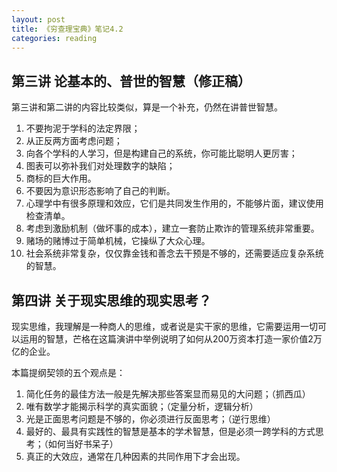 ```yaml
---
layout: post
title: 《穷查理宝典》笔记4.2
categories: reading
---
```


## 第三讲 论基本的、普世的智慧（修正稿）

第三讲和第二讲的内容比较类似，算是一个补充，仍然在讲普世智慧。

1. 不要拘泥于学科的法定界限；
2. 从正反两方面考虑问题；
3. 向各个学科的人学习，但是构建自己的系统，你可能比聪明人更厉害；
4. 图表可以弥补我们对处理数字的缺陷；
5. 商标的巨大作用。
6. 不要因为意识形态影响了自己的判断。
7. 心理学中有很多原理和效应，它们是共同发生作用的，不能够片面，建议使用检查清单。
8. 考虑到激励机制（做坏事的成本），建立一套防止欺诈的管理系统非常重要。
9. 赌场的赌博过于简单机械，它操纵了大众心理。
10. 社会系统非常复杂，仅仅靠金钱和善念去干预是不够的，还需要适应复杂系统的智慧。

## 第四讲 关于现实思维的现实思考？

现实思维，我理解是一种商人的思维，或者说是实干家的思维，它需要运用一切可以运用的智慧，芒格在这篇演讲中举例说明了如何从200万资本打造一家价值2万亿的企业。

本篇提纲契领的五个观点是：

1. 简化任务的最佳方法一般是先解决那些答案显而易见的大问题；（抓西瓜）
2. 唯有数学才能揭示科学的真实面貌；（定量分析，逻辑分析）
3. 光是正面思考问题是不够的，你必须进行反面思考；（逆行思维）
4. 最好的、最具有实践性的智慧是基本的学术智慧，但是必须一跨学科的方式思考；（如何当好书呆子）
5. 真正的大效应，通常在几种因素的共同作用下才会出现。

